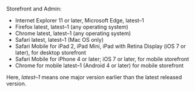Storefront and Admin:

*  Internet Explorer 11 or later, Microsoft Edge, latest&ndash;1
*  Firefox latest, latest&ndash;1 (any operating system)
*  Chrome latest, latest&ndash;1 (any operating system)
*  Safari latest, latest&ndash;1 (Mac OS only)
*  Safari Mobile for iPad 2, iPad Mini, iPad with Retina Display (iOS 7 or later), for desktop storefront
*  Safari Mobile for iPhone 4 or later; iOS 7 or later, for mobile storefront
*  Chrome for mobile latest&ndash;1 (Android 4 or later) for mobile storefront

Here, _latest&ndash;1_ means one major version earlier than the latest released version.
